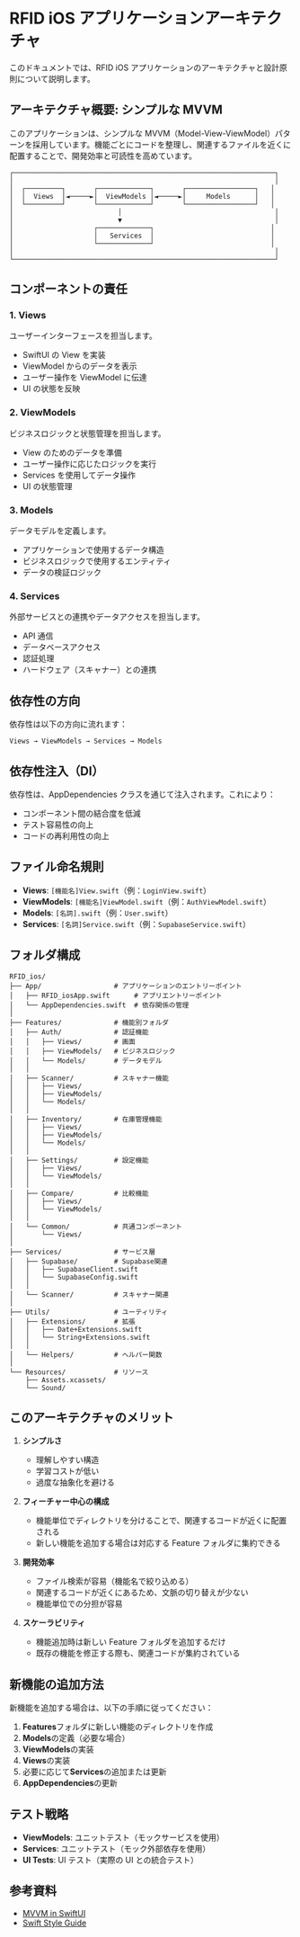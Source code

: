 # RFID iOS アプリケーションアーキテクチャ

このドキュメントでは、RFID iOS アプリケーションのアーキテクチャと設計原則について説明します。

## アーキテクチャ概要: シンプルな MVVM

このアプリケーションは、シンプルな MVVM（Model-View-ViewModel）パターンを採用しています。機能ごとにコードを整理し、関連するファイルを近くに配置することで、開発効率と可読性を高めています。

```
┌─────────────────────────────────────────────────────────────────┐
│                                                                 │
│  ┌─────────┐       ┌─────────────┐       ┌─────────────────┐   │
│  │  Views  │◄─────►│  ViewModels │◄─────►│     Models      │   │
│  └─────────┘       └─────────────┘       └─────────────────┘   │
│                          │                                      │
│                          ▼                                      │
│                    ┌─────────────┐                             │
│                    │   Services  │                             │
│                    └─────────────┘                             │
│                                                                 │
└─────────────────────────────────────────────────────────────────┘
```

## コンポーネントの責任

### 1. Views

ユーザーインターフェースを担当します。

- SwiftUI の View を実装
- ViewModel からのデータを表示
- ユーザー操作を ViewModel に伝達
- UI の状態を反映

### 2. ViewModels

ビジネスロジックと状態管理を担当します。

- View のためのデータを準備
- ユーザー操作に応じたロジックを実行
- Services を使用してデータ操作
- UI の状態管理

### 3. Models

データモデルを定義します。

- アプリケーションで使用するデータ構造
- ビジネスロジックで使用するエンティティ
- データの検証ロジック

### 4. Services

外部サービスとの連携やデータアクセスを担当します。

- API 通信
- データベースアクセス
- 認証処理
- ハードウェア（スキャナー）との連携

## 依存性の方向

依存性は以下の方向に流れます：

```
Views → ViewModels → Services → Models
```

## 依存性注入（DI）

依存性は、AppDependencies クラスを通じて注入されます。これにより：

- コンポーネント間の結合度を低減
- テスト容易性の向上
- コードの再利用性の向上

## ファイル命名規則

- **Views**: `[機能名]View.swift`（例：`LoginView.swift`）
- **ViewModels**: `[機能名]ViewModel.swift`（例：`AuthViewModel.swift`）
- **Models**: `[名詞].swift`（例：`User.swift`）
- **Services**: `[名詞]Service.swift`（例：`SupabaseService.swift`）

## フォルダ構成

```
RFID_ios/
├── App/                  # アプリケーションのエントリーポイント
│   ├── RFID_iosApp.swift      # アプリエントリーポイント
│   └── AppDependencies.swift  # 依存関係の管理
│
├── Features/             # 機能別フォルダ
│   ├── Auth/             # 認証機能
│   │   ├── Views/        # 画面
│   │   ├── ViewModels/   # ビジネスロジック
│   │   └── Models/       # データモデル
│   │
│   ├── Scanner/          # スキャナー機能
│   │   ├── Views/
│   │   ├── ViewModels/
│   │   └── Models/
│   │
│   ├── Inventory/        # 在庫管理機能
│   │   ├── Views/
│   │   ├── ViewModels/
│   │   └── Models/
│   │
│   ├── Settings/         # 設定機能
│   │   ├── Views/
│   │   └── ViewModels/
│   │
│   ├── Compare/          # 比較機能
│   │   ├── Views/
│   │   └── ViewModels/
│   │
│   └── Common/           # 共通コンポーネント
│       └── Views/
│
├── Services/             # サービス層
│   ├── Supabase/         # Supabase関連
│   │   ├── SupabaseClient.swift
│   │   └── SupabaseConfig.swift
│   │
│   └── Scanner/          # スキャナー関連
│
├── Utils/                # ユーティリティ
│   ├── Extensions/       # 拡張
│   │   ├── Date+Extensions.swift
│   │   └── String+Extensions.swift
│   │
│   └── Helpers/          # ヘルパー関数
│
└── Resources/            # リソース
    ├── Assets.xcassets/
    └── Sound/
```

## このアーキテクチャのメリット

1. **シンプルさ**

   - 理解しやすい構造
   - 学習コストが低い
   - 過度な抽象化を避ける

2. **フィーチャー中心の構成**

   - 機能単位でディレクトリを分けることで、関連するコードが近くに配置される
   - 新しい機能を追加する場合は対応する Feature フォルダに集約できる

3. **開発効率**

   - ファイル検索が容易（機能名で絞り込める）
   - 関連するコードが近くにあるため、文脈の切り替えが少ない
   - 機能単位での分担が容易

4. **スケーラビリティ**
   - 機能追加時は新しい Feature フォルダを追加するだけ
   - 既存の機能を修正する際も、関連コードが集約されている

## 新機能の追加方法

新機能を追加する場合は、以下の手順に従ってください：

1. **Features**フォルダに新しい機能のディレクトリを作成
2. **Models**の定義（必要な場合）
3. **ViewModels**の実装
4. **Views**の実装
5. 必要に応じて**Services**の追加または更新
6. **AppDependencies**の更新

## テスト戦略

- **ViewModels**: ユニットテスト（モックサービスを使用）
- **Services**: ユニットテスト（モック外部依存を使用）
- **UI Tests**: UI テスト（実際の UI との統合テスト）

## 参考資料

- [MVVM in SwiftUI](https://developer.apple.com/documentation/swiftui)
- [Swift Style Guide](https://google.github.io/swift/)

